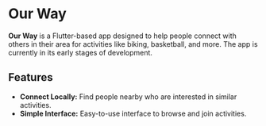 # Our Way

**Our Way** is a Flutter-based app designed to help people connect with others in their area for activities like biking, basketball, and more. The app is currently in its early stages of development.

## Features

- **Connect Locally:** Find people nearby who are interested in similar activities.
- **Simple Interface:** Easy-to-use interface to browse and join activities.

